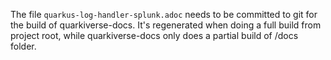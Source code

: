 The file `quarkus-log-handler-splunk.adoc` needs to be committed to git for the build of quarkiverse-docs.
It's regenerated when doing a full build from project root, while quarkiverse-docs only does a partial build of /docs folder.
